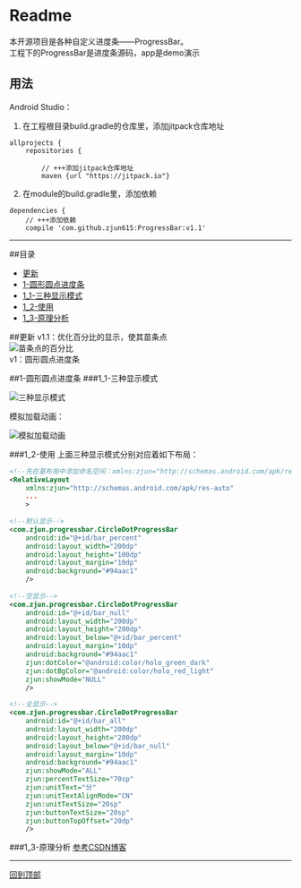 Readme
======
本开源项目是各种自定义进度条——ProgressBar。  
工程下的ProgressBar是进度条源码，app是demo演示

用法
---
Android Studio：

1. 在工程根目录build.gradle的仓库里，添加jitpack仓库地址
```
allprojects {
    repositories {

        // +++添加jitpack仓库地址
        maven {url "https://jitpack.io"}
```
2. 在module的build.gradle里，添加依赖
```
dependencies {
    // +++添加依赖
    compile 'com.github.zjun615:ProgressBar:v1.1'
```

---
##目录
* [更新](#更新)
* [1-圆形圆点进度条](#1-圆形圆点进度条)
 * [1_1-三种显示模式](#1_1-三种显示模式)
 * [1_2-使用](#1_2-使用)
 * [1_3-原理分析](#1_3-原理分析)
 

##更新
v1.1：优化百分比的显示，使其苗条点  
    ![苗条点的百分比](img/you004.png)  
v1：圆形圆点进度条


##1-圆形圆点进度条
###1_1-三种显示模式

![三种显示模式](https://github.com/zjun615/ProgressBar/blob/master/img/03.png "三种显示模式")

  模拟加载动画：
  
![模拟加载动画](https://github.com/zjun615/ProgressBar/blob/master/img/04.gif)

###1_2-使用
上面三种显示模式分别对应着如下布局：
```xml
<!--先在基布局中添加命名空间：xmlns:zjun="http://schemas.android.com/apk/res-auto"-->
<RelativeLayout
    xmlns:zjun="http://schemas.android.com/apk/res-auto"
    ...
    >
    
<!--默认显示-->
<com.zjun.progressbar.CircleDotProgressBar
    android:id="@+id/bar_percent"
    android:layout_width="200dp"
    android:layout_height="100dp"
    android:layout_margin="10dp"
    android:background="#94aac1"
    />
    
<!--空显示-->
<com.zjun.progressbar.CircleDotProgressBar
    android:id="@+id/bar_null"
    android:layout_width="200dp"
    android:layout_height="200dp"
    android:layout_below="@+id/bar_percent"
    android:layout_margin="10dp"
    android:background="#94aac1"
    zjun:dotColor="@android:color/holo_green_dark"
    zjun:dotBgColor="@android:color/holo_red_light"
    zjun:showMode="NULL"
    />
    
<!--全显示-->
<com.zjun.progressbar.CircleDotProgressBar
    android:id="@+id/bar_all"
    android:layout_width="200dp"
    android:layout_height="200dp"
    android:layout_below="@+id/bar_null"
    android:layout_margin="10dp"
    android:background="#94aac1"
    zjun:showMode="ALL"
    zjun:percentTextSize="70sp"
    zjun:unitText="分"
    zjun:unitTextAlignMode="CN"
    zjun:unitTextSize="20sp"
    zjun:buttonTextSize="20sp"
    zjun:buttonTopOffset="20dp"
    />
```
###1_3-原理分析
  [参考CSDN博客](http://blog.csdn.net/a10615/article/details/52658927)
  

---
[回到顶部](#readme)

